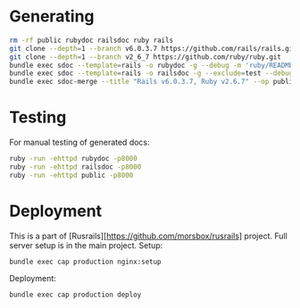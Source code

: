 # Generating

```bash
rm -rf public rubydoc railsdoc ruby rails
git clone --depth=1 --branch v6.0.3.7 https://github.com/rails/rails.git
git clone --depth=1 --branch v2_6_7 https://github.com/ruby/ruby.git
bundle exec sdoc --template=rails -o rubydoc -g --debug -m 'ruby/README.md' ruby
bundle exec sdoc --template=rails -o railsdoc -g --exclude=test --debug -m "rails/README.md" rails
bundle exec sdoc-merge --title "Rails v6.0.3.7, Ruby v2.6.7" --op public --names "rails, ruby" railsdoc rubydoc
```

# Testing

For manual testing of generated docs:

```bash
ruby -run -ehttpd rubydoc -p8000
ruby -run -ehttpd railsdoc -p8000
ruby -run -ehttpd public -p8000
```

# Deployment

This is a part of [Rusrails][https://github.com/morsbox/rusrails] project. Full server setup is in the main project.
Setup:

```
bundle exec cap production nginx:setup
```

Deployment:

```
bundle exec cap production deploy
```

